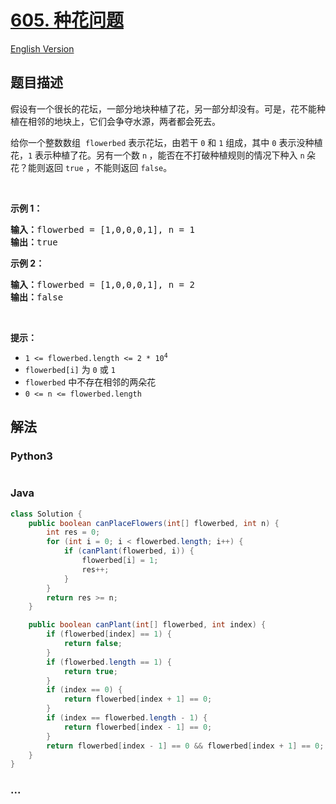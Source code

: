 # [605. 种花问题](https://leetcode-cn.com/problems/can-place-flowers)

[English Version](/solution/0600-0699/0605.Can%20Place%20Flowers/README_EN.md)

## 题目描述

<!-- 这里写题目描述 -->

<p>假设有一个很长的花坛，一部分地块种植了花，另一部分却没有。可是，花不能种植在相邻的地块上，它们会争夺水源，两者都会死去。</p>

<p>给你一个整数数组  <code>flowerbed</code> 表示花坛，由若干 <code>0</code> 和 <code>1</code> 组成，其中 <code>0</code> 表示没种植花，<code>1</code> 表示种植了花。另有一个数 <code>n</code><strong> </strong>，能否在不打破种植规则的情况下种入 <code>n</code><strong> </strong>朵花？能则返回 <code>true</code> ，不能则返回 <code>false</code>。</p>

<p> </p>

<p><strong>示例 1：</strong></p>

<pre>
<strong>输入：</strong>flowerbed = [1,0,0,0,1], n = 1
<strong>输出：</strong>true
</pre>

<p><strong>示例 2：</strong></p>

<pre>
<strong>输入：</strong>flowerbed = [1,0,0,0,1], n = 2
<strong>输出：</strong>false
</pre>

<p> </p>

<p><strong>提示：</strong></p>

<ul>
	<li><code>1 <= flowerbed.length <= 2 * 10<sup>4</sup></code></li>
	<li><code>flowerbed[i]</code> 为 <code>0</code> 或 <code>1</code></li>
	<li><code>flowerbed</code> 中不存在相邻的两朵花</li>
	<li><code>0 <= n <= flowerbed.length</code></li>
</ul>


## 解法

<!-- 这里可写通用的实现逻辑 -->

<!-- tabs:start -->

### **Python3**

<!-- 这里可写当前语言的特殊实现逻辑 -->

```python

```

### **Java**

<!-- 这里可写当前语言的特殊实现逻辑 -->

```java
class Solution {
    public boolean canPlaceFlowers(int[] flowerbed, int n) {
        int res = 0;
        for (int i = 0; i < flowerbed.length; i++) {
            if (canPlant(flowerbed, i)) {
                flowerbed[i] = 1;
                res++;
            }
        }
        return res >= n;
    }

    public boolean canPlant(int[] flowerbed, int index) {
        if (flowerbed[index] == 1) {
            return false;
        }
        if (flowerbed.length == 1) {
            return true;
        }
        if (index == 0) {
            return flowerbed[index + 1] == 0; 
        }
        if (index == flowerbed.length - 1) {
            return flowerbed[index - 1] == 0;     
        }
        return flowerbed[index - 1] == 0 && flowerbed[index + 1] == 0;
    }
}
```

### **...**

```

```

<!-- tabs:end -->
